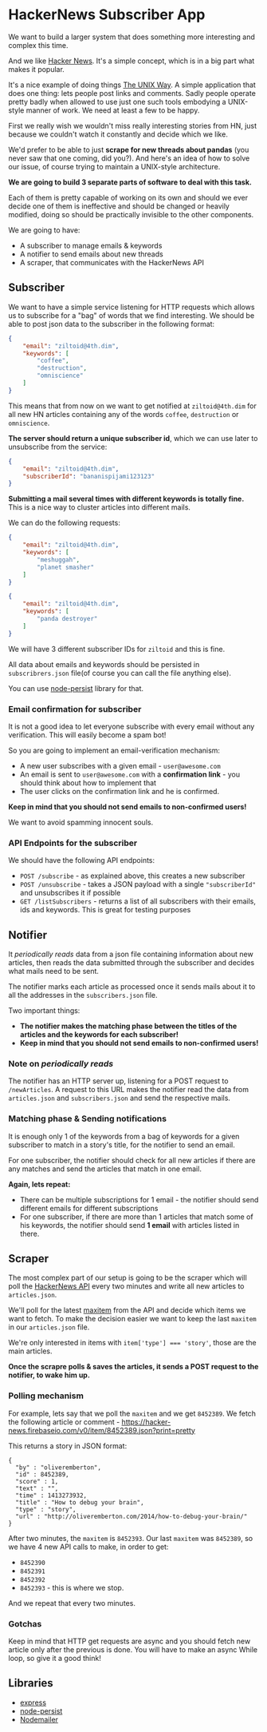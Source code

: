 # HackerNews Subscriber App

We want to build a larger system that does something more interesting and complex this time.

And we like [Hacker News](https://news.ycombinator.com/). It's a simple concept, which is in a big part what makes it popular.

It's a nice example of doing things [The UNIX Way](https://en.wikipedia.org/wiki/Unix_philosophy#Mike_Gancarz:_The_UNIX_Philosophyx). A simple application that does one thing: lets people post links and comments. Sadly people operate pretty badly when allowed to use just one such tools embodying a UNIX-style manner of work. We need at least a few to be happy.

First we really wish we wouldn't miss really interesting stories from HN, just because we couldn't watch it constantly and decide which we like.

We'd prefer to be able to just **scrape for new threads about pandas** (you never saw that one coming, did you?). And here's an idea of how to solve our issue, of course trying to maintain a UNIX-style architecture.

**We are going to build 3 separate parts of software to deal with this task.**

Each of them is pretty capable of working on its own and should we ever decide one of them is ineffective and should be changed or heavily modified, doing so should be practically invisible to the other components.

We are going to have:

* A subscriber to manage emails & keywords
* A notifier to send emails about new threads
* A scraper, that communicates with the HackerNews API

## Subscriber

We want to have a simple service listening for HTTP requests which allows us to subscribe for a "bag" of words that we find interesting. We should be able to post json data to the subscriber in the following format:

```json
{
    "email": "ziltoid@4th.dim",
    "keywords": [
        "coffee",
        "destruction",
        "omniscience"
    ]
}
```

This means that from now on we want to get notified at `ziltoid@4th.dim` for all new HN articles containing any of the words `coffee`, `destruction` or `omniscience`.

**The server should return a unique subscriber id**, which we can use later to unsubscribe from the service:

```json
{
    "email": "ziltoid@4th.dim",
    "subscriberId": "bananispijami123123"
}
```

**Submitting a mail several times with different keywords is totally fine.** This is a nice way to cluster articles into different mails.

We can do the following requests:

```json
{
    "email": "ziltoid@4th.dim",
    "keywords": [
        "meshuggah",
        "planet smasher"
    ]
}
````

```json
{
    "email": "ziltoid@4th.dim",
    "keywords": [
        "panda destroyer"
    ]
}
```

We will have 3 different subscriber IDs for `ziltoid` and this is fine.

All data about emails and keywords should be persisted in  `subscribrers.json` file(of course you can call the file anything else).

You can use [node-persist](https://github.com/simonlast/node-persist) library for that.

### Email confirmation for subscriber

It is not a good idea to let everyone subscribe with every email without any verification. This will easily become a spam bot!

So you are going to implement an email-verification mechanism:

* A new user subscribes with a given email - `user@awesome.com`
* An email is sent to `user@awesome.com` with a **confirmation link** - you should think about how to implement that
* The user clicks on the confirmation link and he is confirmed.

**Keep in mind that you should not send emails to non-confirmed users!**

We want to avoid spamming innocent souls.

### API Endpoints for the subscriber

We should have the following API endpoints:

* `POST /subscribe` - as explained above, this creates a new subscriber
* `POST /unsubscribe` - takes a JSON payload with a single `"subscriberId"` and unsubscribes it if possible
* `GET /listSubscribers` - returns a list of all subscribers with their emails, ids and keywords. This is great for testing purposes

## Notifier

It *periodically reads* data from a json file containing information about new articles, then reads the data submitted through the subscriber and decides what mails need to be sent.

The notifier marks each article as processed once it sends mails about it to all the addresses in the `subscribers.json` file.

Two important things:

* **The notifier makes the matching phase between the titles of the articles and the keywords for each subscriber!**
* **Keep in mind that you should not send emails to non-confirmed users!**

### Note on *periodically reads*

The notifier has an HTTP server up, listening for a POST request to `/newArticles`. A request to this URL makes the notifier read the data from `articles.json` and `subscribers.json` and send the respective mails.

### Matching phase & Sending notifications

It is enough only 1 of the keywords from a bag of keywords for a given subscriber to match in a story's title, for the notifier to send an email.

For one subscriber, the notifier should check for all new articles if there are any matches and send the articles that match in one email.

**Again, lets repeat:**

* There can be multiple subscriptions for 1 email - the notifier should send different emails for different subscriptions
* For one subscriber, if there are more than 1 articles that match some of his keywords, the notifier should send **1 email** with articles listed in there.

## Scraper

The most complex part of our setup is going to be the scraper which will poll the [HackerNews API](https://github.com/HackerNews/API) every two minutes and write all new articles to `articles.json`.

We'll poll for the latest [maxitem](https://hacker-news.firebaseio.com/v0/maxitem) from the API and decide which items we want to fetch. To make the decision easier we want to keep the last `maxitem` in our `articles.json` file.

We're only interested in items with `item['type'] === 'story'`, those are the main articles.

**Once the scrapre polls & saves the articles, it sends a POST request to the notifier, to wake him up.**

### Polling mechanism

For example, lets say that we poll the `maxitem` and we get `8452389`. We fetch the following article or comment - https://hacker-news.firebaseio.com/v0/item/8452389.json?print=pretty

This returns a story in JSON format:

```
{
  "by" : "oliveremberton",
  "id" : 8452389,
  "score" : 1,
  "text" : "",
  "time" : 1413273932,
  "title" : "How to debug your brain",
  "type" : "story",
  "url" : "http://oliveremberton.com/2014/how-to-debug-your-brain/"
}
```

After two minutes, the `maxitem` is `8452393`. Our last `maxitem` was `8452389`, so we have 4 new API calls to make, in order to get:

* `8452390`
* `8452391`
* `8452392`
* `8452393` - this is where we stop.

And we repeat that every two minutes.

### Gotchas

Keep in mind that HTTP get requests are async and you should fetch new article only after the previous is done. You will have to make an async While loop, so give it a good think!

## Libraries

 * [express](http://expressjs.com/)
 * [node-persist](https://github.com/simonlast/node-persist)
 * [Nodemailer](https://github.com/andris9/Nodemailer)
